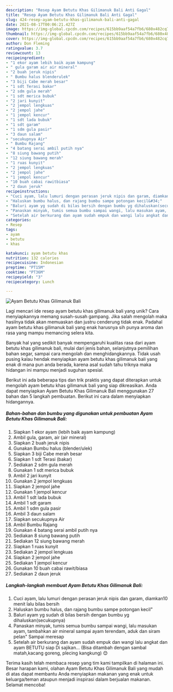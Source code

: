 ```yaml
---
description: "Resep Ayam Betutu Khas Gilimanuk Bali Anti Gagal"
title: "Resep Ayam Betutu Khas Gilimanuk Bali Anti Gagal"
slug: 424-resep-ayam-betutu-khas-gilimanuk-bali-anti-gagal
date: 2021-08-17T00:06:21.427Z
image: https://img-global.cpcdn.com/recipes/615bb9aaf54a7fb6/680x482cq70/ayam-betutu-khas-gilimanuk-bali-foto-resep-utama.jpg
thumbnail: https://img-global.cpcdn.com/recipes/615bb9aaf54a7fb6/680x482cq70/ayam-betutu-khas-gilimanuk-bali-foto-resep-utama.jpg
cover: https://img-global.cpcdn.com/recipes/615bb9aaf54a7fb6/680x482cq70/ayam-betutu-khas-gilimanuk-bali-foto-resep-utama.jpg
author: Don Fleming
ratingvalue: 3.7
reviewcount: 13
recipeingredient:
- "1 ekor ayam lebih baik ayam kampung"
- " gula garam air air mineral"
- "2 buah jeruk nipis"
- " Bumbu halus blenderulek"
- "3 biji Cabe merah besar"
- "1 sdt Terasi bakar"
- "2 sdm gula merah"
- "1 sdt merica bubuk"
- "2 jari kunyit"
- "2 jempol lengkuas"
- "2 jempol jahe"
- "1 jempol kencur"
- "1 sdt lada bubuk"
- "1 sdt garam"
- "1 sdm gula pasir"
- "3 daun salam"
- "secukupnya Air"
- " Bumbu Rajang"
- "4 batang serai ambil putih nya"
- "8 siung bawang putih"
- "12 siung bawang merah"
- "1 ruas kunyit"
- "2 jempol lengkuas"
- "2 jempol jahe"
- "1 jempol kencur"
- "10 buah cabai rawitbiasa"
- "2 daun jeruk"
recipeinstructions:
- "Cuci ayam, lalu lumuri dengan perasan jeruk nipis dan garam, diamkan10 menit lalu bilas bersih"
- "Haluskan bumbu halus, dan rajang bumbu sampe potongan kecil&#34;"
- "Baluri ayam yg sudah di bilas bersih dengan bumbu yg dihaluskan(secukupnya)"
- "Panaskan minyak, tumis semua bumbu sampai wangi, lalu masukan ayam, tambahkan air mineral sampai ayam terendam, aduk dan siram pelan&#34; Sampai meresap"
- "Setelah air berkurang dan ayam sudah empuk dan wangi lalu angkat dan ayam BETUTU siap Di sajikan... (Bisa ditambah dengan sambal matah,kacang goreng, plecing kangkung) 😊"
categories:
- Resep
tags:
- ayam
- betutu
- khas

katakunci: ayam betutu khas 
nutrition: 132 calories
recipecuisine: Indonesian
preptime: "PT15M"
cooktime: "PT36M"
recipeyield: "3"
recipecategory: Lunch

---
```



![Ayam Betutu Khas Gilimanuk Bali](https://img-global.cpcdn.com/recipes/615bb9aaf54a7fb6/680x482cq70/ayam-betutu-khas-gilimanuk-bali-foto-resep-utama.jpg)

Lagi mencari ide resep ayam betutu khas gilimanuk bali yang unik? Cara menyiapkannya memang susah-susah gampang. Jika salah mengolah maka hasilnya tidak akan memuaskan dan justru cenderung tidak enak. Padahal ayam betutu khas gilimanuk bali yang enak harusnya sih punya aroma dan rasa yang mampu memancing selera kita.

Banyak hal yang sedikit banyak mempengaruhi kualitas rasa dari ayam betutu khas gilimanuk bali, mulai dari jenis bahan, selanjutnya pemilihan bahan segar, sampai cara mengolah dan menghidangkannya. Tidak usah pusing kalau hendak menyiapkan ayam betutu khas gilimanuk bali yang enak di mana pun anda berada, karena asal sudah tahu triknya maka hidangan ini mampu menjadi suguhan spesial.




Berikut ini ada beberapa tips dan trik praktis yang dapat diterapkan untuk mengolah ayam betutu khas gilimanuk bali yang siap dikreasikan. Anda dapat menyiapkan Ayam Betutu Khas Gilimanuk Bali menggunakan 27 bahan dan 5 langkah pembuatan. Berikut ini cara dalam menyiapkan hidangannya.

<!--inarticleads1-->

##### Bahan-bahan dan bumbu yang digunakan untuk pembuatan Ayam Betutu Khas Gilimanuk Bali:

1. Siapkan 1 ekor ayam (lebih baik ayam kampung)
1. Ambil  gula, garam, air (air mineral)
1. Siapkan 2 buah jeruk nipis
1. Gunakan  Bumbu halus (blender/ulek)
1. Siapkan 3 biji Cabe merah besar
1. Siapkan 1 sdt Terasi (bakar)
1. Sediakan 2 sdm gula merah
1. Gunakan 1 sdt merica bubuk
1. Ambil 2 jari kunyit
1. Gunakan 2 jempol lengkuas
1. Siapkan 2 jempol jahe
1. Gunakan 1 jempol kencur
1. Ambil 1 sdt lada bubuk
1. Ambil 1 sdt garam
1. Ambil 1 sdm gula pasir
1. Ambil 3 daun salam
1. Siapkan secukupnya Air
1. Ambil  Bumbu Rajang
1. Gunakan 4 batang serai ambil putih nya
1. Sediakan 8 siung bawang putih
1. Sediakan 12 siung bawang merah
1. Siapkan 1 ruas kunyit
1. Sediakan 2 jempol lengkuas
1. Siapkan 2 jempol jahe
1. Sediakan 1 jempol kencur
1. Gunakan 10 buah cabai rawit/biasa
1. Sediakan 2 daun jeruk




<!--inarticleads2-->

##### Langkah-langkah membuat Ayam Betutu Khas Gilimanuk Bali:

1. Cuci ayam, lalu lumuri dengan perasan jeruk nipis dan garam, diamkan10 menit lalu bilas bersih
1. Haluskan bumbu halus, dan rajang bumbu sampe potongan kecil&#34;
1. Baluri ayam yg sudah di bilas bersih dengan bumbu yg dihaluskan(secukupnya)
1. Panaskan minyak, tumis semua bumbu sampai wangi, lalu masukan ayam, tambahkan air mineral sampai ayam terendam, aduk dan siram pelan&#34; Sampai meresap
1. Setelah air berkurang dan ayam sudah empuk dan wangi lalu angkat dan ayam BETUTU siap Di sajikan... (Bisa ditambah dengan sambal matah,kacang goreng, plecing kangkung) 😊




Terima kasih telah membaca resep yang tim kami tampilkan di halaman ini. Besar harapan kami, olahan Ayam Betutu Khas Gilimanuk Bali yang mudah di atas dapat membantu Anda menyiapkan makanan yang enak untuk keluarga/teman ataupun menjadi inspirasi dalam berjualan makanan. Selamat mencoba!
